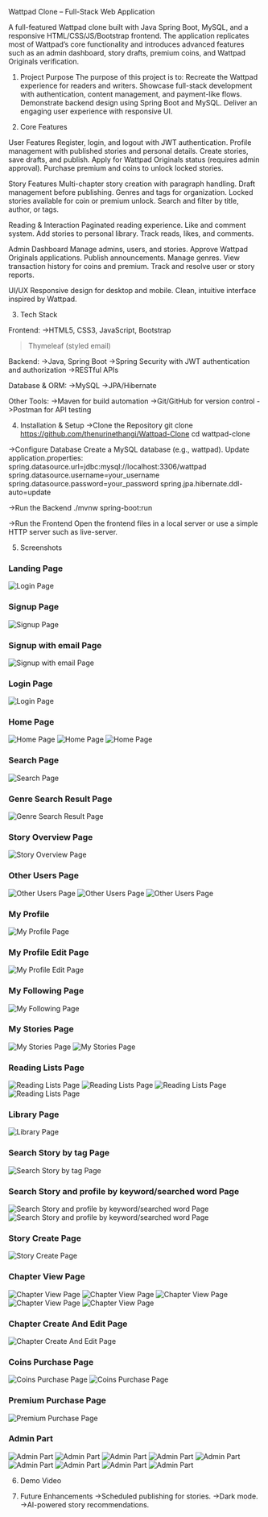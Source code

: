 Wattpad Clone – Full-Stack Web Application

A full-featured Wattpad clone built with Java Spring Boot, MySQL, and a responsive HTML/CSS/JS/Bootstrap frontend.
The application replicates most of Wattpad’s core functionality and introduces advanced features such as an admin dashboard, story drafts, premium coins, and Wattpad Originals verification.

1. Project Purpose
The purpose of this project is to:
Recreate the Wattpad experience for readers and writers.
Showcase full-stack development with authentication, content management, and payment-like flows.
Demonstrate backend design using Spring Boot and MySQL.
Deliver an engaging user experience with responsive UI.

2. Core Features

User Features
Register, login, and logout with JWT authentication.
Profile management with published stories and personal details.
Create stories, save drafts, and publish.
Apply for Wattpad Originals status (requires admin approval).
Purchase premium and coins to unlock locked stories.

Story Features
Multi-chapter story creation with paragraph handling.
Draft management before publishing.
Genres and tags for organization.
Locked stories available for coin or premium unlock.
Search and filter by title, author, or tags.

Reading & Interaction
Paginated reading experience.
Like and comment system.
Add stories to personal library.
Track reads, likes, and comments.

Admin Dashboard
Manage admins, users, and stories.
Approve Wattpad Originals applications.
Publish announcements.
Manage genres.
View transaction history for coins and premium.
Track and resolve user or story reports.

UI/UX
Responsive design for desktop and mobile.
Clean, intuitive interface inspired by Wattpad.

3. Tech Stack

Frontend:
->HTML5, CSS3, JavaScript, Bootstrap
>Thymeleaf (styled email)

Backend:
->Java, Spring Boot
->Spring Security with JWT authentication and authorization
->RESTful APIs

Database & ORM:
->MySQL
->JPA/Hibernate

Other Tools:
->Maven for build automation
->Git/GitHub for version control
->Postman for API testing

4. Installation & Setup
->Clone the Repository
git clone https://github.com/thenurinethangi/Wattpad-Clone
cd wattpad-clone

->Configure Database
Create a MySQL database (e.g., wattpad).
Update application.properties:
spring.datasource.url=jdbc:mysql://localhost:3306/wattpad
spring.datasource.username=your_username
spring.datasource.password=your_password
spring.jpa.hibernate.ddl-auto=update

->Run the Backend
./mvnw spring-boot:run

->Run the Frontend
Open the frontend files in a local server or use a simple HTTP server such as live-server.

5. Screenshots

### Landing Page
![Login Page](screenshots/landing.png)

### Signup Page
![Signup Page](screenshots/signup.png)

### Signup with email Page
![Signup with email Page](screenshots/signup-with-email.png)

### Login Page
![Login Page](screenshots/login.png)

### Home Page
![Home Page](screenshots/home1.png)
![Home Page](screenshots/home2.png)
![Home Page](screenshots/home3.png)

### Search Page
![Search Page](screenshots/search-page.png)

### Genre Search Result Page
![Genre Search Result Page](screenshots/genre-search-result-page.png)

### Story Overview Page
![Story Overview Page](screenshots/story-overview.png)

### Other Users Page
![Other Users Page](screenshots/other-user-page-1.png)
![Other Users Page](screenshots/other-user-page-2.png)
![Other Users Page](screenshots/other-user-page-3.png)

### My Profile
![My Profile Page](screenshots/my-profile.png)

### My Profile Edit Page
![My Profile Edit Page](screenshots/my-profile-edit.png)

### My Following Page
![My Following Page](screenshots/my-following-page.png)

### My Stories Page
![My Stories Page](screenshots/my-stories-1.png)
![My Stories Page](screenshots/my-stories-2.png)

### Reading Lists Page
![Reading Lists Page](screenshots/rdl-1.png)
![Reading Lists Page](screenshots/rdl-2.png)
![Reading Lists Page](screenshots/rdl-3.png)
![Reading Lists Page](screenshots/rdl-4.png)

### Library Page
![Library Page](screenshots/library.png)

### Search Story by tag Page
![Search Story by tag Page](screenshots/tag-page.png)

### Search Story and profile by keyword/searched word Page
![Search Story and profile by keyword/searched word Page](screenshots/search-by-key-1.png)
![Search Story and profile by keyword/searched word Page](screenshots/search-by-key-2.png)

### Story Create Page
![Story Create Page](screenshots/story-create-page.png)

### Chapter View Page
![Chapter View Page](screenshots/chapter-view-1.png)
![Chapter View Page](screenshots/chapter-view-2.png)
![Chapter View Page](screenshots/chapter-view-3.png)
![Chapter View Page](screenshots/chapter-view-4.png)
![Chapter View Page](screenshots/chapter-view-5.png)

### Chapter Create And Edit Page
![Chapter Create And Edit Page](screenshots/chap-edit.png)

### Coins Purchase Page
![Coins Purchase Page](screenshots/coin-page-1.png)
![Coins Purchase Page](screenshots/coin-page-2.png)

### Premium Purchase Page
![Premium Purchase Page](screenshots/premium-1.png)

### Admin Part
![Admin Part](screenshots/admin-1.png)
![Admin Part](screenshots/admin-2.png)
![Admin Part](screenshots/admin-3.png)
![Admin Part](screenshots/admin-4.png)
![Admin Part](screenshots/admin-5.png)
![Admin Part](screenshots/admin-6.png)
![Admin Part](screenshots/admin-7.png)
![Admin Part](screenshots/admin-8.png)
![Admin Part](screenshots/admin-9.png)

6. Demo Video

7. Future Enhancements
->Scheduled publishing for stories.
->Dark mode.
->AI-powered story recommendations.